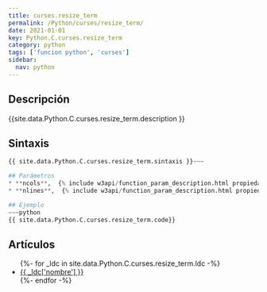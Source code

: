 ```yaml
---
title: curses.resize_term
permalink: /Python/curses/resize_term/
date: 2021-01-01
key: Python.C.curses.resize_term
category: python
tags: ['funcion python', 'curses']
sidebar: 
  nav: python
---
```


## Descripción
{{site.data.Python.C.curses.resize_term.description }}

## Sintaxis
~~~python
{{ site.data.Python.C.curses.resize_term.sintaxis }}~~~

## Parámetros
* **ncols**,  {% include w3api/function_param_description.html propiedad=site.data.Python.C.curses.resize_term valor="ncols" %}
* **nlines**,  {% include w3api/function_param_description.html propiedad=site.data.Python.C.curses.resize_term valor="nlines" %}

## Ejemplo
~~~python
{{ site.data.Python.C.curses.resize_term.code}}
~~~

## Artículos
<ul>
{%- for _ldc in site.data.Python.C.curses.resize_term.ldc -%}
   <li>
       <a href="{{_ldc['url'] }}">{{ _ldc['nombre'] }}</a>
   </li>
{%- endfor -%}
</ul>
